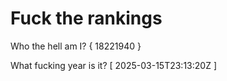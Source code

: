 # Fuck the rankings

Who the hell am I?
{ 18221940 }

What fucking year is it?
[ 2025-03-15T23:13:20Z ]
